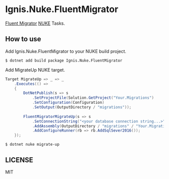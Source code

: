 ﻿# Ignis.Nuke.FluentMigrator
[Fluent Migrator](https://fluentmigrator.github.io/) [NUKE](https://nuke.build/) Tasks.


## How to use
Add Ignis.Nuke.FluentMigrator to your NUKE build project.

```shell
$ dotnet add build package Ignis.Nuke.FluentMigrator
```

Add MigrateUp NUKE target.

```csharp
Target MigrateUp => _ => _
    .Executes(() =>
    {
        DotNetPublish(s => s
            .SetProjectFile(Solution.GetProject("Your.Migrations")
            .SetConfiguration(Configuration)
            .SetOutput(OutputDirectory / "migrations"));
        
        FluentMigratorMigrateUp(s => s
            .SetConnectionString("<your database connection string...>")
            .AddAssembly(OutputDirectory / "migrations" / "Your.Migrations.dll")
            .AddConfigureRunner(rb => rb.AddSqlSever2016());
    });
```

```shell
$ dotnet nuke migrate-up
```

## LICENSE
MIT

